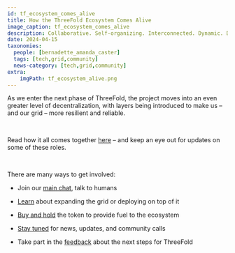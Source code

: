 ```yaml
---
id: tf_ecosystem_comes_alive
title: How the ThreeFold Ecosystem Comes Alive
image_caption: tf_ecosystem_comes_alive
description: Collaborative. Self-organizing. Interconnected. Dynamic. Diverse. Resilient. Sustainable.
date: 2024-04-15
taxonomies:
  people: [bernadette_amanda_caster]
  tags: [tech,grid,community]
  news-category: [tech,grid,community]
extra:
    imgPath: tf_ecosystem_alive.png
---
```


As we enter the next phase of ThreeFold, the project moves into an even greater level of decentralization, with layers being introduced to make us – and our grid – more resilient and reliable.

<br/>

Read how it all comes together [here](https://www.threefold.io/blog/tf-ecosystem-comes-alive/)  – and keep an eye out for updates on some of these roles.

</br>

There are many ways to get involved:
<ul>
<li>

Join our [main chat](https://t.me/threefold), talk to humans</li>
<li>

[Learn](https://manual.grid.tf/) about expanding the grid or deploying on top of it</li>

<li>

[Buy and hold](https://manual.grid.tf/documentation/threefold_token/buy_sell_tft/buy_sell_tft.html) the token to provide fuel to the ecosystem</li>

<li>

[Stay tuned](https://t.me/threefoldnews) for news, updates, and community calls</li>
<li>

Take part in the [feedback](https://forum.threefold.io/t/feedback-on-our-tfgrid-3-14/4276) about the next steps for ThreeFold</li>
</ul>




